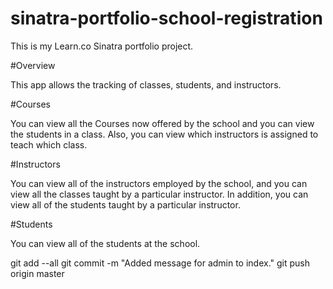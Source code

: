 # sinatra-portfolio-school-registration
This is my Learn.co Sinatra portfolio project.

#Overview

This app allows the tracking of classes, students, and instructors.

#Courses

You can view all the Courses now offered by the school and you can view the students in a class. Also, you can view which instructors is assigned to teach which class.

#Instructors

You can view all of the instructors employed by the school, and you can view all the classes taught by a particular instructor. In addition, you can view all of the students taught by a particular instructor.

#Students

You can view all of the students at the school.


git add --all
git commit -m "Added message for admin to index."
git push origin master
